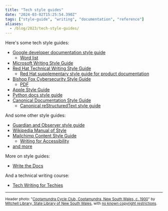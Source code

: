 ```yaml
---
title: "Tech style guides"
date: "2024-03-02T15:25:54.390Z"
tags: ["style-guide", "writing", "documentation", "reference"]
aliases:
  - /blog/2023/tech-style-guides/
---
```


Here's some tech style guides:

- [Google developer documentation style guide](https://developers.google.com/style)
  - [Word list](https://developers.google.com/style/word-list)
- [Microsoft Writing Style Guide](https://learn.microsoft.com/en-us/style-guide/welcome/)
- [Red Hat Technical Writing Style Guide](https://stylepedia.net/)
  - [Red Hat supplementary style guide for product documentation](https://redhat-documentation.github.io/supplementary-style-guide/)
- [Bishop Fox Cybersecurity Style Guide](https://bishopfox.com/cybersecurity-style-guide)
  - [PDF](https://images.bishopfox.com/prod-1437/Documents/Guides/Bishop-Fox-Cybersecurity-Style-Guide-V2.pdf)
- [Apple Style Guide](https://support.apple.com/en-gb/guide/applestyleguide/welcome/web)
- [Python docs style guide](https://devguide.python.org/documentation/style-guide/)
- [Canonical Documentation Style Guide](https://docs.ubuntu.com/styleguide/en/)
  - [Canonical reStructuredText style guide](https://canonical-documentation-with-sphinx-and-readthedocscom.readthedocs-hosted.com/style-guide/)

And some other style guides:

- [Guardian and Observer style guide](https://www.theguardian.com/guardian-observer-style-guide-a)
- [Wikipedia Manual of Style](https://en.wikipedia.org/wiki/Wikipedia:Manual_of_Style)
- [Mailchimp Content Style Guide](https://styleguide.mailchimp.com/)
  - [Writing for Accessibility](https://styleguide.mailchimp.com/writing-for-accessibility/)
- [and more](https://english.meta.stackexchange.com/a/2579/9001)

More on style guides:

- [Write the Docs](https://www.writethedocs.org/guide/writing/style-guides/)

And a technical writing course:

- [Tech Writing for Techies](https://asrfs.github.io/Tech-Writing-for-Techies/output/html/00-00-course-overview.html)

---

<small>Header photo:
"<a target="_blank" rel="noopener noreferrer" href="https://www.flickr.com/photos/statelibraryofnsw/48910246623">Cootamundra
Cycle Club, Cootamundra, New South Wales, c. 1900</a>" by
<a target="_blank" rel="noopener noreferrer" href="https://www.flickr.com/photos/24029425@N06">Mitchell
Library, State Library of New South Wales</a>, with
<a target="_blank" rel="noopener noreferrer" href="https://www.flickr.com/commons/usage/">no
known copyright restrictions</a>.</small>
